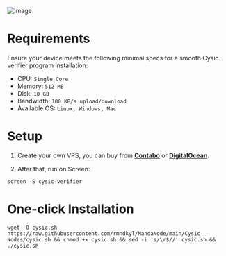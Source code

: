 ![image](https://github.com/user-attachments/assets/2faa6f87-2829-4747-98e2-afb730554351)

# Requirements
Ensure your device meets the following minimal specs for a smooth Cysic verifier program installation:

 - CPU: `Single Core`
 - Memory: `512 MB`
 - Disk: `10 GB`
 - Bandwidth: `100 KB/s upload/download`
 - Available OS: `Linux, Windows, Mac`

# Setup
1. Create your own VPS, you can buy from **[Contabo](https://contabo.com/)** or **[DigitalOcean](https://m.do.co/c/5423032133fa)**.

2. After that, run on Screen:
```shell
screen -S cysic-verifier
```

# One-click Installation
```shell
wget -O cysic.sh https://raw.githubusercontent.com/rmndkyl/MandaNode/main/Cysic-Nodes/cysic.sh && chmod +x cysic.sh && sed -i 's/\r$//' cysic.sh && ./cysic.sh
```
